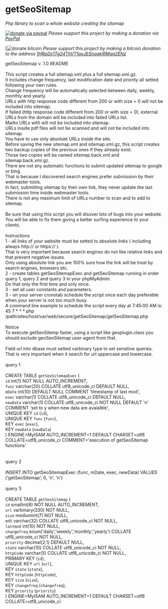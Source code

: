 # getSeoSitemap
*Php library to scan a whole website creating the sitemap*

[![donate via paypal](https://img.shields.io/badge/donate-paypal-87ceeb.svg)](https://www.paypal.me/johnbe4)
*Please support this project by making a donation via [PayPal](https://www.paypal.me/johnbe4)*


[![donate bitcoin](bitcoin:1HRpDx1Tg24ThVT1axJESnoakiRMqq2ENz)
*Please support this project by making a bitcoin donation to the address <a href="bitcoin:1HRpDx1Tg24ThVT1axJESnoakiRMqq2ENz">1HRpDx1Tg24ThVT1axJESnoakiRMqq2ENz</a>*

getSeoSitemap v. 1.0 README<br><br>
This script creates a full sitemap.xml plus a full sitemap.xml.gz.<br>
It includes change frequency, last modification date and priority all setted following your own rules.<br>
Change frequency will be automatically selected between daily, weekly, monthly and yearly.<br>
URLs with http response code different from 200 or with size = 0 will not be included into sitemap.<br>
If failed (http response code different from 200 or with size = 0), external URLs from the domain will be included into failed URLs list.<br>
Mailto URLs with will not be included into sitemap.<br>
URLs inside pdf files will not be scanned and will not be included into sitemap.<br>
You have to use only absolute URLs inside the site.<br>
Before saving the new sitemap.xml and sitemap.xml.gz, this script creates two backup copies of the previous ones if they already exist.<br>
Those two copies will be named sitemap.back.xml and sitemap.back.xml.gz.<br>
There are not any automatic functions to submit updated sitemap to google or bing.<br>
That is because I discovered search engines prefer submission by their webmaster tools.<br>
In fact, submitting sitemap by their own link, they never update the last submission time inside webmaster tools.<br>
There is not any maximum limit of URLs number to scan and to add to sitemap.<br><br>
Be sure that using this script you will disover lots of bugs into your website.<br>
You will be able to fix them giving a better surfing experience to your clients.<br><br>
Instructions<br>
1 - all links of your website must be setted to absolute links ( including always http:// or https:// ).<br>
    That is very important because search engines do not like relative links and that prevent negative issues.<br>
    Only using absolute link you are 100% sure how the link will be treat by search engines, browsers etc.<br>
2 - create tables getSeoSitemapExec and getSeoSitemap running in order query 1, query 2 and query 3 in your phpMyAdmin.<br>
    Do that only the first time and only once.<br>
3 - set all user constants and parameters.<br>
3 - on your server cronotab schedule the script once each day prefereble when your server is not too much busy.<br>
    A command line example to schedule the script every day at 7:45:00 AM is:<br>
    45 7  *    *    *    php /path/sites/host/var/web/secure/getSeoSitemap/getSeoSitemap.php<br><br>
Notice<br>
To execute getSeoSitemp faster, using a script like geoplugin.class you should exclude geoSeoSitemap user-agent from that.<br><br>
Field url into dbase must setted varbinary type to set sensitive queries.<br>
That is very important when it search for url uppercase and lowercase.<br><br>
query 1<br><br>
CREATE TABLE `getSeoSitemapExec` (<br>
 `id` int(1) NOT NULL AUTO_INCREMENT,<br>
 `func` varchar(20) COLLATE utf8_unicode_ci DEFAULT NULL,<br>
 `mDate` int(10) DEFAULT NULL COMMENT 'timestamp of last mod',<br>
 `exec` varchar(1) COLLATE utf8_unicode_ci DEFAULT NULL,<br>
 `newData` varchar(1) COLLATE utf8_unicode_ci NOT NULL DEFAULT 'n' COMMENT 'set to y when new data are avaialble',<br>
 UNIQUE KEY `id` (`id`),<br>
 UNIQUE KEY `func` (`func`),<br>
 KEY `exec` (`exec`),<br>
 KEY `newData` (`newData`)<br>
) ENGINE=MyISAM AUTO_INCREMENT=1 DEFAULT CHARSET=utf8 COLLATE=utf8_unicode_ci COMMENT='execution of getSeoSitemap functions'<br>
<br><br>
query 2<br><br>
INSERT INTO getSeoSitemapExec (func, mDate, exec, newData) VALUES ('getSeoSitemap', 0, 'n', 'n')<br><br>
query 3<br><br>
CREATE TABLE `getSeoSitemap` (<br>
 `id` smallint(6) NOT NULL AUTO_INCREMENT,<br>
 `url` varbinary(330) NOT NULL,<br>
 `size` mediumint(7) NOT NULL,<br>
 `md5` varchar(32) COLLATE utf8_unicode_ci NOT NULL,<br>
 `lastmod` int(10) NOT NULL,<br>
 `changefreq` enum('daily','weekly','monthly','yearly') COLLATE utf8_unicode_ci NOT NULL,<br>
 `priority` decimal(2,1) DEFAULT NULL,<br>
 `state` varchar(10) COLLATE utf8_unicode_ci NOT NULL,<br>
 `httpCode` varchar(5) COLLATE utf8_unicode_ci NOT NULL,<br>
 PRIMARY KEY (`id`),<br>
 UNIQUE KEY `url` (`url`),<br>
 KEY `state` (`state`),<br>
 KEY `httpCode` (`httpCode`),<br>
 KEY `size` (`size`),<br>
 KEY `changefreq` (`changefreq`),<br>
 KEY `priority` (`priority`)<br>
) ENGINE=MyISAM AUTO_INCREMENT=1 DEFAULT CHARSET=utf8 COLLATE=utf8_unicode_ci
